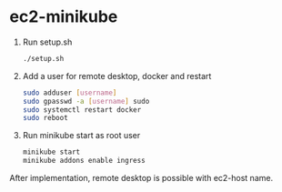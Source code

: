 # ec2-minikube

1. Run setup.sh

    ```bash
    ./setup.sh
    ```

2. Add a user for remote desktop, docker and restart

    ```bash
    sudo adduser [username]
    sudo gpasswd -a [username] sudo
    sudo systemctl restart docker
    sudo reboot
    ```

3. Run minikube start as root user

    ```bash
    minikube start
    minikube addons enable ingress
    ```

After implementation, remote desktop is possible with ec2-host name.
